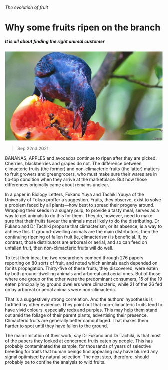 ###### The evolution of fruit

# Why some fruits ripen on the branch 

##### It is all about finding the right animal customer 

![image](images/20210925_stp004.jpg) 

> Sep 22nd 2021 

BANANAS, APPLES and avocados continue to ripen after they are picked. Cherries, blackberries and grapes do not. The difference between climacteric fruits (the former) and non-climacteric fruits (the latter) matters to fruit growers and greengrocers, who must make sure their wares are in tip-top condition when they arrive at the marketplace. But how those differences originally came about remains unclear.

In a paper in Biology Letters, Fukano Yuya and Tachiki Yuuya of the University of Tokyo proffer a suggestion. Fruits, they observe, exist to solve a problem faced by all plants—how best to spread their progeny around. Wrapping their seeds in a sugary pulp, to provide a tasty meal, serves as a way to get animals to do this for them. They do, however, need to make sure that their fruits favour the animals most likely to do the distributing. Dr Fukano and Dr Tachiki propose that climacterism, or its absence, is a way to achieve this. If ground-dwelling animals are the main distributors, then the continuing ripening of fallen fruit (ie, climacterism) is beneficial. If, by contrast, those distributors are arboreal or aerial, and so can feed on unfallen fruit, then non-climacteric fruits will do well.


To test their idea, the two researchers combed through 276 papers reporting on 80 sorts of fruit, and noted which animals each depended on for its propagation. Thirty-five of these fruits, they discovered, were eaten by both ground-dwelling animals and arboreal and aerial ones. But of those where one group or the other were the predominant consumers, 15 of the 19 eaten principally by ground dwellers were climacteric, while 21 of the 26 fed on by arboreal or aerial animals were non-climacteric.

That is a suggestively strong correlation. And the authors’ hypothesis is fortified by other evidence. They point out that non-climacteric fruits tend to have vivid colours, especially reds and purples. This may help them stand out amid the foliage of their parent plants, advertising their presence. Climacteric fruits are generally better camouflaged. That makes them harder to spot until they have fallen to the ground.

The main limitation of their work, say Dr Fukano and Dr Tachiki, is that most of the papers they looked at concerned fruits eaten by people. This has probably contaminated the sample, for thousands of years of selective breeding for traits that human beings find appealing may have blurred any signal optimised by natural selection. The next step, therefore, should probably be to confine the analysis to wild fruits.

